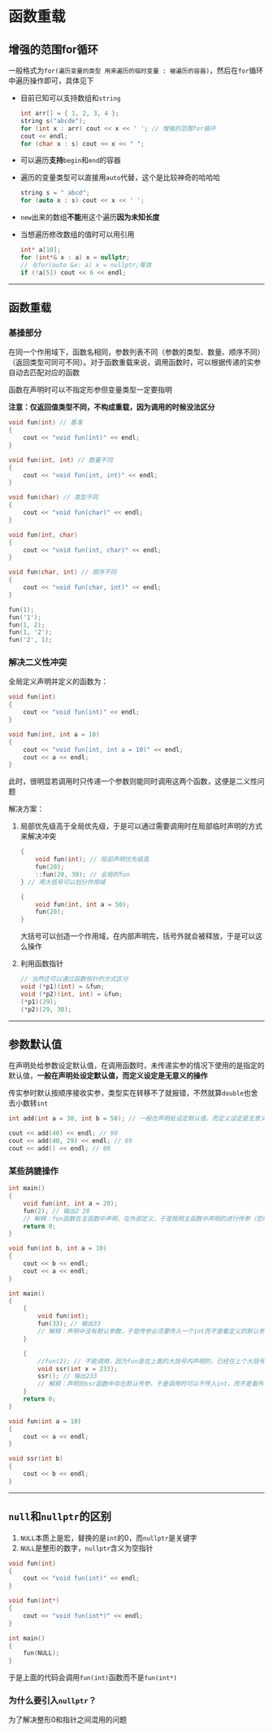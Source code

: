 # 函数重载

## 增强的范围for循环

一般格式为`for(遍历变量的类型 用来遍历的临时变量 : 被遍历的容器)`，然后在`for`循环中遍历操作即可，具体见下

- 目前已知可以支持数组和`string`

	```c++
	int arr[] = { 1, 2, 3, 4 };
	string s("abcde");
	for (int x : arr) cout << x << ' '; // 增强的范围for循环
	cout << endl;
	for (char x : s) cout << x << " ";
	```

- 可以遍历**支持**`begin`和`end`的容器

- 遍历的变量类型可以直接用`auto`代替，这个是比较神奇的哈哈哈

	```c++
	string s = " abcd";
	for (auto x : s) cout << x << ' ';
	```

- `new`出来的数组**不能**用这个遍历**因为未知长度**

- 当想遍历修改数组的值时可以用引用

	```c++
	int* a[10];
	for (int*& x : a) x = nullptr;
	// 与for(auto &x: a) x = nullptr;等效
	if (!a[5]) cout << 6 << endl;
	```

---

## 函数重载

### 基操部分

在同一个作用域下，函数名相同，参数列表不同（参数的类型、数量、顺序不同）（返回类型可同可不同）。对于函数重载来说，调用函数时，可以根据传递的实参自动去匹配对应的函数

函数在声明时可以不指定形参但变量类型一定要指明

**注意：仅返回值类型不同，不构成重载，因为调用的时候没法区分**

```c++
void fun(int) // 基准
{
	cout << "void fun(int)" << endl;
}

void fun(int, int) // 数量不同
{
	cout << "void fun(int, int)" << endl;
}

void fun(char) // 类型不同
{
	cout << "void fun(char)" << endl;
}

void fun(int, char)
{
	cout << "void fun(int, char)" << endl;
}

void fun(char, int) // 顺序不同
{
	cout << "void fun(char, int)" << endl;
}
```

```c++
fun(1);
fun('1');
fun(1, 2);
fun(1, '2');
fun('2', 1);
```

### 解决二义性冲突

全局定义声明并定义的函数为：

```c++
void fun(int)
{
	cout << "void fun(int)" << endl;
}

void fun(int, int a = 10)
{
	cout << "void fun(int, int a = 10)" << endl;
	cout << a << endl;
}
```

此时，很明显若调用时只传递一个参数则能同时调用这两个函数，这便是二义性问题

解决方案：

1. 局部优先级高于全局优先级，于是可以通过需要调用时在局部临时声明的方式来解决冲突

	```c++
	{
	    void fun(int); // 局部声明优先级高
	    fun(20);
	    ::fun(20, 30); // 全局的fun
	} // 用大括号可以划分作用域
	
	{
	    void fun(int, int a = 50);
	    fun(20);
	}
	```

	大括号可以创造一个作用域，在内部声明完，括号外就会被释放，于是可以这么操作

2. 利用函数指针

	```c++
	// 当然还可以通过函数指针的方式区分
	void (*p1)(int) = &fun;
	void (*p2)(int, int) = &fun;
	(*p1)(29);
	(*p2)(29, 30);
	```

---

## 参数默认值

在声明处给参数设定默认值，在调用函数时，未传递实参的情况下使用的是指定的默认值，**一般在声明处设定默认值，而定义设定是无意义的操作**

传实参时默认按顺序接收实参，类型实在转移不了就报错，不然就算`double`也舍去小数转`int`

```c++
int add(int a = 30, int b = 50); // 一般在声明处设定默认值，而定义设定是无意义的操作
```

```c++
cout << add(40) << endl; // 90
cout << add(40, 29) << endl; // 69
cout << add() << endl; // 80
```

### 某些鸹貔操作

```c++
int main()
{
	void fun(int, int a = 20);
	fun(2); // 输出2 20
	// 解释：fun函数在主函数中声明，在外部定义，于是按照主函数中声明的进行传参（忽略了定义中的默认值，而是使用了声明的默认值）
	return 0;
}

void fun(int b, int a = 10)
{
	cout << b << endl;
	cout << a << endl;
}
```

```c++
int main()
{
	{
		void fun(int);
		fun(33); // 输出33
		// 解释：声明中没有默认参数，于是传参必须要传入一个int而不是看定义的默认参数而省略int的传入
	}

	{
		//fun(2); // 不能调用，因为fun是在上面的大括号内声明的，已经在上个大括号结束时被释放掉了，于是此时不能调用
		void ssr(int x = 233);
		ssr(); // 输出233
		// 解释：声明的ssr函数中存在默认传参，于是调用时可以不传入int，而不是看外部定义的没有默认参数
	}
	return 0;
}

void fun(int a = 10)
{
	cout << a << endl;
}

void ssr(int b)
{
	cout << b << endl;
}
```

---

## `null`和`nullptr`的区别

1. `NULL`本质上是宏，替换的是`int`的0，而`nullptr`是关键字
2. `NULL`是整形的数字，`nullptr`含义为空指针

```c++
void fun(int)
{
	cout << "void fun(int)" << endl;
}

void fun(int*)
{
	cout << "void fun(int*)" << endl;
}

int main()
{
	fun(NULL);
}
```

于是上面的代码会调用`fun(int)`函数而不是`fun(int*)`

###  为什么要引入`nullptr`？

为了解决整形0和指针之间混用的问题